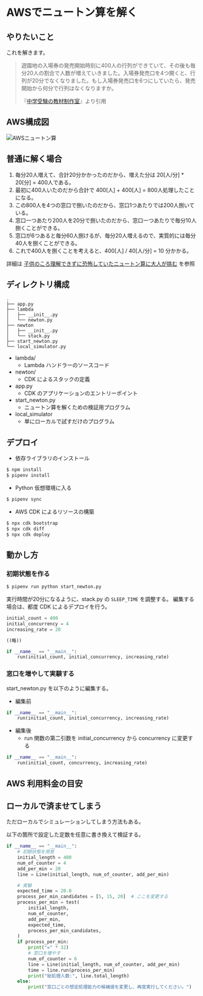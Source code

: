 # AWSでニュートン算を解く

## やりたいこと

これを解きます。

> 遊園地の入場券の発売開始時刻に400人の行列ができていて、その後も毎分20人の割合で人数が増えていきました。入場券発売口を4つ開くと、行列が20分でなくなりました。もし入場券発売口を6つにしていたら、発売開始から何分で行列はなくなりますか。
> 
> 『[中学受験の教材制作室](https://xn--fiqx1l37ge5k4ncxx0j.net/2020/03/26/post-1728/)』より引用

## AWS構成図

![AWSニュートン算](https://github.com/kazuma624/newton-zan/assets/44062751/5d65593f-5a80-488d-9777-5bf782c2cc39)


## 普通に解く場合

1. 毎分20人増えて、合計20分かかったのだから、増えた分は 20[人/分] * 20[分] = 400人である。
2. 最初に400人いたのだから合計で 400[人] + 400[人] = 800人処理したことになる。
3. この800人を4つの窓口で捌いたのだから、窓口1つあたりでは200人捌いている。
4. 窓口一つあたり200人を20分で捌いたのだから、窓口一つあたりで毎分10人捌くことができる。
5. 窓口が6つあると毎分60人捌けるが、毎分20人増えるので、実質的には毎分40人を捌くことができる。
6. これで400人を捌くことを考えると、400[人] / 40[人/分] = 10 分かかる。

詳細は [子供のころ理解できずに恐怖していたニュートン算に大人が挑む](https://kesumita.hatenablog.com/entry/2024/05/06/004659) を参照


## ディレクトリ構成

```
.
├── app.py
├── lambda
│   ├── __init__.py
│   └── newton.py
├── newton
│   ├── __init__.py
│   └── stack.py
├── start_newton.py
└── local_simulator.py
```

* lambda/
  * Lambda ハンドラーのソースコード
* newton/
  * CDK によるスタックの定義
* app.py
  * CDK のアプリケーションのエントリーポイント
* start_newton.py
  * ニュートン算を解くための検証用プログラム
* local_simulator
  * 単にローカルで試すだけのプログラム

## デプロイ

* 依存ライブラリのインストール

```sh
$ npm install
$ pipenv install
```

* Python 仮想環境に入る

```sh
$ pipenv sync
```

* AWS CDK によるリソースの構築

```sh
$ npx cdk bootstrap
$ npx cdk diff
$ npx cdk deploy
```

## 動かし方

### 初期状態を作る

```sh
$ pipenv run python start_newton.py
```

実行時間が20分になるように、stack.py の `SLEEP_TIME` を調整する。 
編集する場合は、都度 CDK によるデプロイを行う。

```python
initial_count = 400
initial_concurrency = 4
increasing_rate = 20

((略))

if __name__ == "__main__":
    run(initial_count, initial_concurrency, increasing_rate)
```

### 窓口を増やして実験する

start_newton.py を以下のように編集する。

- 編集前

```python
if __name__ == "__main__":
    run(initial_count, initial_concurrency, increasing_rate)
```

- 編集後
  - run 関数の第二引数を initial_concurrency から concurrency に変更する

```python
if __name__ == "__main__":
    run(initial_count, concurrency, increasing_rate)
```

## AWS 利用料金の目安


## ローカルで済ませてしまう

ただローカルでシミュレーションしてしまう方法もある。

以下の箇所で設定した定数を任意に書き換えて検証する。

```python
if __name__ == "__main__":
    # 初期状態を用意
    initial_length = 400
    num_of_counter = 4
    add_per_min = 20
    line = Line(initial_length, num_of_counter, add_per_min)

    # 実験
    expected_time = 20.0
    process_per_min_candidates = [5, 15, 20]  # ここを変更する
    process_per_min = test(
        initial_length,
        num_of_counter,
        add_per_min,
        expected_time,
        process_per_min_candidates,
    )
    if process_per_min:
        print("=" * 32)
        # 窓口を増やす
        num_of_counter = 6
        line = Line(initial_length, num_of_counter, add_per_min)
        time = line.run(process_per_min)
        print("総処理人数:", line.total_length)
    else:
        print("窓口ごとの想定処理能力の候補値を変更し、再度実行してください。")
```
